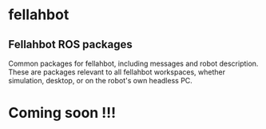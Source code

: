 # fellahbot
## Fellahbot ROS packages

Common packages for fellahbot, including messages and robot description. These are packages relevant to all fellahbot workspaces, whether simulation, desktop, or on the robot's own headless PC.


# Coming soon !!!
